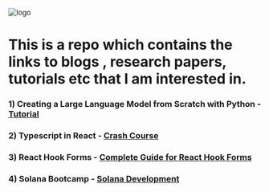 
![logo](https://github.com/vasanthgx/currently_learning/blob/main/images/logo.gif)

# This is a repo which contains the links to blogs , research papers, tutorials etc that I am interested in.

### 1) Creating a Large Language Model from Scratch with Python - [Tutorial](https://www.youtube.com/watch?v=UU1WVnMk4E8&t=18596s)

### 2) Typescript in React - [Crash Course ](https://youtu.be/TPACABQTHvM?si=9aUJtsHjsBTnDhRe) 

### 3) React Hook Forms - [Complete Guide for React Hook Forms](https://www.youtube.com/watch?v=RkXv4AXXC_4&list=PL03g4H_exuTppOgtY-45oWvN79rvJIKzf)

### 4) Solana Bootcamp - [Solana Development](https://youtu.be/0P8JeL3TURU?si=6LAezd6xM_ulX0qW) 

